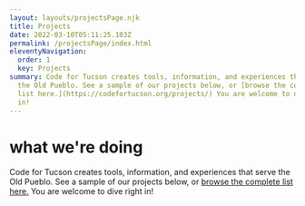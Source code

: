 ```yaml
---
layout: layouts/projectsPage.njk
title: Projects
date: 2022-03-10T05:11:25.103Z
permalink: /projectsPage/index.html
eleventyNavigation:
  order: 1
  key: Projects
summary: Code for Tucson creates tools, information, and experiences that serve
  the Old Pueblo. See a sample of our projects below, or [browse the complete
  list here.](https://codefortucson.org/projects/) You are welcome to dive right
  in!
---
```

# what we're doing

Code for Tucson creates tools, information, and experiences that serve the Old Pueblo. See a sample of our projects below, or [browse the complete list here.](https://codefortucson.org/projects/) You are welcome to dive right in!
